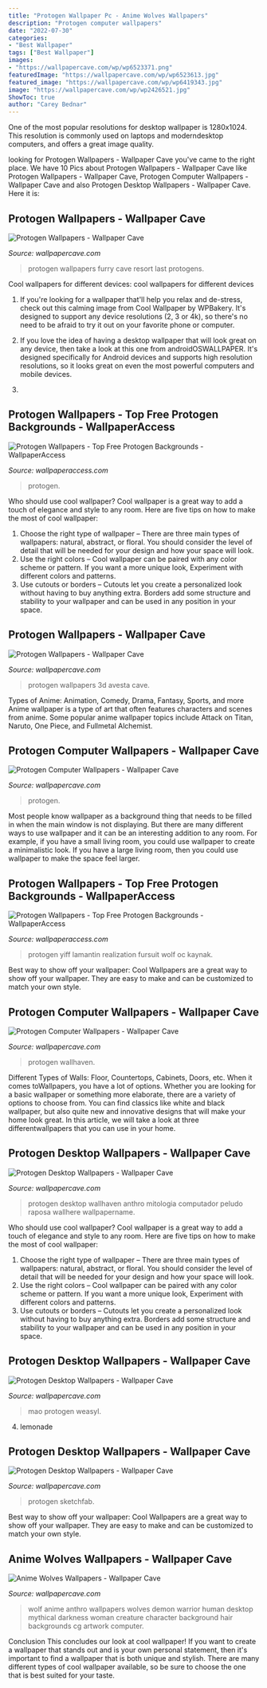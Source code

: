 ```yaml
---
title: "Protogen Wallpaper Pc - Anime Wolves Wallpapers"
description: "Protogen computer wallpapers"
date: "2022-07-30"
categories:
- "Best Wallpaper"
tags: ["Best Wallpaper"]
images:
- "https://wallpapercave.com/wp/wp6523371.png"
featuredImage: "https://wallpapercave.com/wp/wp6523613.jpg"
featured_image: "https://wallpapercave.com/wp/wp6419343.jpg"
image: "https://wallpapercave.com/wp/wp2426521.jpg"
ShowToc: true
author: "Carey Bednar"
---
```



One of the most popular resolutions for desktop wallpaper is 1280x1024. This resolution is commonly used on laptops and moderndesktop computers, and offers a great image quality.

	

		
looking for Protogen Wallpapers - Wallpaper Cave you've came to the right place. We have 10 Pics about Protogen Wallpapers - Wallpaper Cave like Protogen Wallpapers - Wallpaper Cave, Protogen Computer Wallpapers - Wallpaper Cave and also Protogen Desktop Wallpapers - Wallpaper Cave. Here it is:
		
    
## Protogen Wallpapers - Wallpaper Cave

<img loading=lazy src="https://wallpapercave.com/wp/wp5913461.png" onerror="this.onerror=null;this.src='https://tse3.mm.bing.net/th?id=OIP.aFUCSQelz5Gb-m2t5alW4gHaEK&amp;pid=15.1';" alt="Protogen Wallpapers - Wallpaper Cave">

_Source: wallpapercave.com_

>protogen wallpapers furry cave resort last protogens. 

	

Cool wallpapers for different devices:
cool wallpapers for different devices 

1. If you're looking for a wallpaper that'll help you relax and de-stress, check out this calming image from Cool Wallpaper by WPBakery. It's designed to support any device resolutions (2, 3 or 4k), so there's no need to be afraid to try it out on your favorite phone or computer.

2. If you love the idea of having a desktop wallpaper that will look great on any device, then take a look at this one from androidOSWALLPAPER. It's designed specifically for Android devices and supports high resolution resolutions, so it looks great on even the most powerful computers and mobile devices.

3.

    
## Protogen Wallpapers - Top Free Protogen Backgrounds - WallpaperAccess

<img loading=lazy src="https://wallpaperaccess.com/full/4106309.jpg" onerror="this.onerror=null;this.src='https://tse2.mm.bing.net/th?id=OIP.Eq1192BM3NUC6sr8PU9RRAHaEK&amp;pid=15.1';" alt="Protogen Wallpapers - Top Free Protogen Backgrounds - WallpaperAccess">

_Source: wallpaperaccess.com_

>protogen. 

	

Who should use cool wallpaper?
Cool wallpaper is a great way to add a touch of elegance and style to any room. Here are five tips on how to make the most of cool wallpaper: 
1) Choose the right type of wallpaper – There are three main types of wallpapers: natural, abstract, or floral. You should consider the level of detail that will be needed for your design and how your space will look. 
2) Use the right colors – Cool wallpaper can be paired with any color scheme or pattern. If you want a more unique look, Experiment with different colors and patterns. 
3) Use cutouts or borders – Cutouts let you create a personalized look without having to buy anything extra. Borders add some structure and stability to your wallpaper and can be used in any position in your space.

    
## Protogen Wallpapers - Wallpaper Cave

<img loading=lazy src="https://wallpapercave.com/wp/wp5913325.jpg" onerror="this.onerror=null;this.src='https://tse2.mm.bing.net/th?id=OIP.CduaQhi6iKMK-5Dja3-5rAHaJx&amp;pid=15.1';" alt="Protogen Wallpapers - Wallpaper Cave">

_Source: wallpapercave.com_

>protogen wallpapers 3d avesta cave. 

	

Types of Anime: Animation, Comedy, Drama, Fantasy, Sports, and more
Anime wallpaper is a type of art that often features characters and scenes from anime. Some popular anime wallpaper topics include Attack on Titan, Naruto, One Piece, and Fullmetal Alchemist.

    
## Protogen Computer Wallpapers - Wallpaper Cave

<img loading=lazy src="https://wallpapercave.com/wp/wp6419343.jpg" onerror="this.onerror=null;this.src='https://tse1.mm.bing.net/th?id=OIP.bYhiP-YjenQNzbX54pur6AHaEq&amp;pid=15.1';" alt="Protogen Computer Wallpapers - Wallpaper Cave">

_Source: wallpapercave.com_

>protogen. 

	

Most people know wallpaper as a background thing that needs to be filled in when the main window is not displaying. But there are many different ways to use wallpaper and it can be an interesting addition to any room. For example, if you have a small living room, you could use wallpaper to create a minimalistic look. If you have a large living room, then you could use wallpaper to make the space feel larger.

    
## Protogen Wallpapers - Top Free Protogen Backgrounds - WallpaperAccess

<img loading=lazy src="https://wallpaperaccess.com/full/4106360.jpg" onerror="this.onerror=null;this.src='https://tse2.mm.bing.net/th?id=OIP.rJOU4knM-q-2wiknrs4hRwHaEK&amp;pid=15.1';" alt="Protogen Wallpapers - Top Free Protogen Backgrounds - WallpaperAccess">

_Source: wallpaperaccess.com_

>protogen yiff lamantin realization fursuit wolf oc kaynak. 

	

Best way to show off your wallpaper:
Cool Wallpapers are a great way to show off your wallpaper. They are easy to make and can be customized to match your own style.

    
## Protogen Computer Wallpapers - Wallpaper Cave

<img loading=lazy src="https://wallpapercave.com/wp/wp6418715.png" onerror="this.onerror=null;this.src='https://tse4.mm.bing.net/th?id=OIP.bKLAa13bdLbmwUM8e5VGvgHaEd&amp;pid=15.1';" alt="Protogen Computer Wallpapers - Wallpaper Cave">

_Source: wallpapercave.com_

>protogen wallhaven. 

	

Different Types of Walls: Floor, Countertops, Cabinets, Doors, etc.
When it comes toWallpapers, you have a lot of options. Whether you are looking for a basic wallpaper or something more elaborate, there are a variety of options to choose from. You can find classics like white and black wallpaper, but also quite new and innovative designs that will make your home look great. In this article, we will take a look at three differentwallpapers that you can use in your home.

    
## Protogen Desktop Wallpapers - Wallpaper Cave

<img loading=lazy src="https://wallpapercave.com/wp/wp6523579.jpg" onerror="this.onerror=null;this.src='https://tse3.mm.bing.net/th?id=OIP.HuPaqBpdI6La_Q5R0C0cAAHaEa&amp;pid=15.1';" alt="Protogen Desktop Wallpapers - Wallpaper Cave">

_Source: wallpapercave.com_

>protogen desktop wallhaven anthro mitologia computador peludo raposa wallhere wallpapername. 

	

Who should use cool wallpaper?
Cool wallpaper is a great way to add a touch of elegance and style to any room. Here are five tips on how to make the most of cool wallpaper: 
1) Choose the right type of wallpaper – There are three main types of wallpapers: natural, abstract, or floral. You should consider the level of detail that will be needed for your design and how your space will look. 
2) Use the right colors – Cool wallpaper can be paired with any color scheme or pattern. If you want a more unique look, Experiment with different colors and patterns. 
3) Use cutouts or borders – Cutouts let you create a personalized look without having to buy anything extra. Borders add some structure and stability to your wallpaper and can be used in any position in your space.

    
## Protogen Desktop Wallpapers - Wallpaper Cave

<img loading=lazy src="https://wallpapercave.com/wp/wp6523371.png" onerror="this.onerror=null;this.src='https://tse4.mm.bing.net/th?id=OIP.LghbXBFKpkc_z1r1kUFZYgHaEK&amp;pid=15.1';" alt="Protogen Desktop Wallpapers - Wallpaper Cave">

_Source: wallpapercave.com_

>mao protogen weasyl. 

	

4. lemonade 

    
## Protogen Desktop Wallpapers - Wallpaper Cave

<img loading=lazy src="https://wallpapercave.com/wp/wp6523613.jpg" onerror="this.onerror=null;this.src='https://tse2.mm.bing.net/th?id=OIP.ouMgPNNUAkmnUBMuwXKYBAHaEK&amp;pid=15.1';" alt="Protogen Desktop Wallpapers - Wallpaper Cave">

_Source: wallpapercave.com_

>protogen sketchfab. 

	

Best way to show off your wallpaper:
Cool Wallpapers are a great way to show off your wallpaper. They are easy to make and can be customized to match your own style.

    
## Anime Wolves Wallpapers - Wallpaper Cave

<img loading=lazy src="https://wallpapercave.com/wp/wp2426521.jpg" onerror="this.onerror=null;this.src='https://tse4.mm.bing.net/th?id=OIP.lyehGTZCF-G0CCn0oJbuoQHaEo&amp;pid=15.1';" alt="Anime Wolves Wallpapers - Wallpaper Cave">

_Source: wallpapercave.com_

>wolf anime anthro wallpapers wolves demon warrior human desktop mythical darkness woman creature character background hair backgrounds cg artwork computer. 

	

Conclusion
This concludes our look at cool wallpaper! If you want to create a wallpaper that stands out and is your own personal statement, then it's important to find a wallpaper that is both unique and stylish. There are many different types of cool wallpaper available, so be sure to choose the one that is best suited for your taste.


